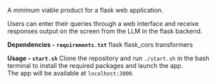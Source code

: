 A minimum viable product for a flask web application.

Users can enter their queries through a web interface and receive responses output on the screen from the LLM in the flask backend.

**Dependencies - `requirements.txt`**
flask
flask_cors
transformers

**Usage - `start.sh`**
Clone the repository and run `./start.sh` in the bash terminal to install the required packages and launch the app.<br>
The app will be available at `localhost:3000`.
